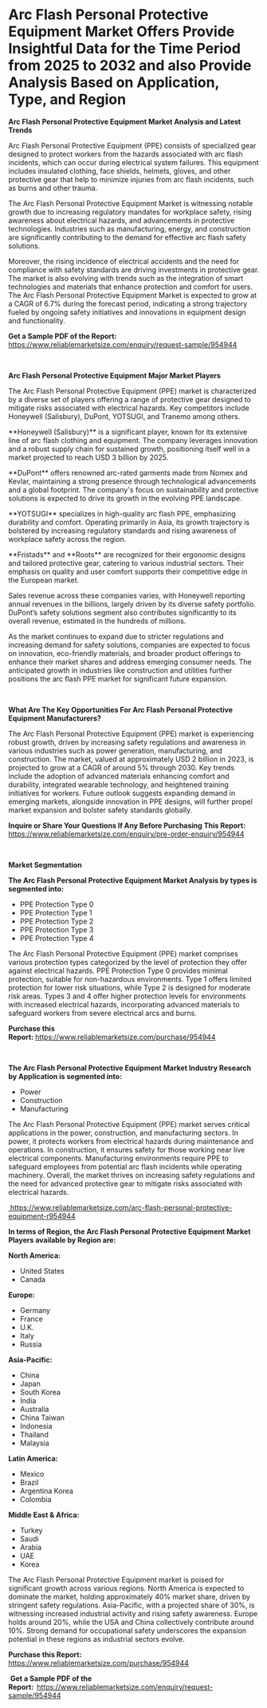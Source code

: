 <p><h1>Arc Flash Personal Protective Equipment Market Offers Provide Insightful Data for the Time Period from 2025 to 2032 and also Provide Analysis Based on Application, Type, and Region</h1></p><p><strong>Arc Flash Personal Protective Equipment Market Analysis and Latest Trends</strong></p>
<p><p>Arc Flash Personal Protective Equipment (PPE) consists of specialized gear designed to protect workers from the hazards associated with arc flash incidents, which can occur during electrical system failures. This equipment includes insulated clothing, face shields, helmets, gloves, and other protective gear that help to minimize injuries from arc flash incidents, such as burns and other trauma.</p><p>The Arc Flash Personal Protective Equipment Market is witnessing notable growth due to increasing regulatory mandates for workplace safety, rising awareness about electrical hazards, and advancements in protective technologies. Industries such as manufacturing, energy, and construction are significantly contributing to the demand for effective arc flash safety solutions. </p><p>Moreover, the rising incidence of electrical accidents and the need for compliance with safety standards are driving investments in protective gear. The market is also evolving with trends such as the integration of smart technologies and materials that enhance protection and comfort for users. The Arc Flash Personal Protective Equipment Market is expected to grow at a CAGR of 6.7% during the forecast period, indicating a strong trajectory fueled by ongoing safety initiatives and innovations in equipment design and functionality.</p></p>
<p><strong>Get a Sample PDF of the Report:&nbsp;</strong> <a href="https://www.reliablemarketsize.com/enquiry/request-sample/954944?utm_campaign=2928&utm_medium=2&utm_source=Github&utm_content=ia&utm_term=18042025&utm_id=arc-flash-personal-protective-equipment">https://www.reliablemarketsize.com/enquiry/request-sample/954944</a></p>
<p>&nbsp;</p>
<p><strong>Arc Flash Personal Protective Equipment Major Market Players</strong></p>
<p><p>The Arc Flash Personal Protective Equipment (PPE) market is characterized by a diverse set of players offering a range of protective gear designed to mitigate risks associated with electrical hazards. Key competitors include Honeywell (Salisbury), DuPont, YOTSUGI, and Tranemo among others.</p><p>**Honeywell (Salisbury)** is a significant player, known for its extensive line of arc flash clothing and equipment. The company leverages innovation and a robust supply chain for sustained growth, positioning itself well in a market projected to reach USD 3 billion by 2025.</p><p>**DuPont** offers renowned arc-rated garments made from Nomex and Kevlar, maintaining a strong presence through technological advancements and a global footprint. The company's focus on sustainability and protective solutions is expected to drive its growth in the evolving PPE landscape.</p><p>**YOTSUGI** specializes in high-quality arc flash PPE, emphasizing durability and comfort. Operating primarily in Asia, its growth trajectory is bolstered by increasing regulatory standards and rising awareness of workplace safety across the region.</p><p>**Fristads** and **Roots** are recognized for their ergonomic designs and tailored protective gear, catering to various industrial sectors. Their emphasis on quality and user comfort supports their competitive edge in the European market.</p><p>Sales revenue across these companies varies, with Honeywell reporting annual revenues in the billions, largely driven by its diverse safety portfolio. DuPont’s safety solutions segment also contributes significantly to its overall revenue, estimated in the hundreds of millions.</p><p>As the market continues to expand due to stricter regulations and increasing demand for safety solutions, companies are expected to focus on innovation, eco-friendly materials, and broader product offerings to enhance their market shares and address emerging consumer needs. The anticipated growth in industries like construction and utilities further positions the arc flash PPE market for significant future expansion.</p></p>
<p>&nbsp;</p>
<p><strong>What Are The Key Opportunities For Arc Flash Personal Protective Equipment Manufacturers?</strong></p>
<p><p>The Arc Flash Personal Protective Equipment (PPE) market is experiencing robust growth, driven by increasing safety regulations and awareness in various industries such as power generation, manufacturing, and construction. The market, valued at approximately USD 2 billion in 2023, is projected to grow at a CAGR of around 5% through 2030. Key trends include the adoption of advanced materials enhancing comfort and durability, integrated wearable technology, and heightened training initiatives for workers. Future outlook suggests expanding demand in emerging markets, alongside innovation in PPE designs, will further propel market expansion and bolster safety standards globally.</p></p>
<p><strong>Inquire or Share Your Questions If Any Before Purchasing This Report:</strong> <a href="https://www.reliablemarketsize.com/enquiry/pre-order-enquiry/954944?utm_campaign=2928&utm_medium=2&utm_source=Github&utm_content=ia&utm_term=18042025&utm_id=arc-flash-personal-protective-equipment">https://www.reliablemarketsize.com/enquiry/pre-order-enquiry/954944</a></p>
<p>&nbsp;</p>
<p><strong>Market Segmentation</strong></p>
<p><strong>The Arc Flash Personal Protective Equipment Market Analysis by types is segmented into:</strong></p>
<p><ul><li>PPE Protection Type 0</li><li>PPE Protection Type 1</li><li>PPE Protection Type 2</li><li>PPE Protection Type 3</li><li>PPE Protection Type 4</li></ul></p>
<p><p>The Arc Flash Personal Protective Equipment (PPE) market comprises various protection types categorized by the level of protection they offer against electrical hazards. PPE Protection Type 0 provides minimal protection, suitable for non-hazardous environments. Type 1 offers limited protection for lower risk situations, while Type 2 is designed for moderate risk areas. Types 3 and 4 offer higher protection levels for environments with increased electrical hazards, incorporating advanced materials to safeguard workers from severe electrical arcs and burns.</p></p>
<p><strong>Purchase this Report:&nbsp;</strong><a href="https://www.reliablemarketsize.com/purchase/954944?utm_campaign=2928&utm_medium=2&utm_source=Github&utm_content=ia&utm_term=18042025&utm_id=arc-flash-personal-protective-equipment">https://www.reliablemarketsize.com/purchase/954944</a></p>
<p>&nbsp;</p>
<p><strong>The Arc Flash Personal Protective Equipment Market Industry Research by Application is segmented into:</strong></p>
<p><ul><li>Power</li><li>Construction</li><li>Manufacturing</li></ul></p>
<p><p>The Arc Flash Personal Protective Equipment (PPE) market serves critical applications in the power, construction, and manufacturing sectors. In power, it protects workers from electrical hazards during maintenance and operations. In construction, it ensures safety for those working near live electrical components. Manufacturing environments require PPE to safeguard employees from potential arc flash incidents while operating machinery. Overall, the market thrives on increasing safety regulations and the need for advanced protective gear to mitigate risks associated with electrical hazards.</p></p>
<p><a href="https://www.reliablemarketsize.com/arc-flash-personal-protective-equipment-r954944?utm_campaign=2928&utm_medium=2&utm_source=Github&utm_content=ia&utm_term=18042025&utm_id=arc-flash-personal-protective-equipment">&nbsp;https://www.reliablemarketsize.com/arc-flash-personal-protective-equipment-r954944</a></p>
<p><strong>In terms of Region, the Arc Flash Personal Protective Equipment Market Players available by Region are:</strong></p>
<p>
    <p> <strong> North America: </strong>
        <ul>
            <li>United States</li>
            <li>Canada</li>
        </ul>
        </p> 
    <p> <strong> Europe: </strong>
        <ul>
            <li>Germany</li>
            <li>France</li>
            <li>U.K.</li>
            <li>Italy</li>
            <li>Russia</li>
        </ul>
        </p> 
    <p> <strong> Asia-Pacific: </strong>
        <ul>
            <li>China</li>
            <li>Japan</li>
            <li>South Korea</li>
            <li>India</li>
            <li>Australia</li>
            <li>China Taiwan</li>
            <li>Indonesia</li>
            <li>Thailand</li>
            <li>Malaysia</li>
        </ul>
        </p> 
    <p> <strong> Latin America: </strong>
        <ul>
            <li>Mexico</li>
            <li>Brazil</li>
            <li>Argentina Korea</li>
            <li>Colombia</li>
        </ul>
        </p> 
    <p> <strong> Middle East & Africa: </strong>
        <ul>
            <li>Turkey</li>
            <li>Saudi</li>
            <li>Arabia</li>
            <li>UAE</li>
            <li>Korea</li>
        </ul>
    </p>
    </p>
<p><p>The Arc Flash Personal Protective Equipment market is poised for significant growth across various regions. North America is expected to dominate the market, holding approximately 40% market share, driven by stringent safety regulations. Asia-Pacific, with a projected share of 30%, is witnessing increased industrial activity and rising safety awareness. Europe holds around 20%, while the USA and China collectively contribute around 10%. Strong demand for occupational safety underscores the expansion potential in these regions as industrial sectors evolve.</p></p>
<p><strong>Purchase this Report: </strong><a href="https://www.reliablemarketsize.com/purchase/954944?utm_campaign=2928&utm_medium=2&utm_source=Github&utm_content=ia&utm_term=18042025&utm_id=arc-flash-personal-protective-equipment">https://www.reliablemarketsize.com/purchase/954944</a></p>
<p>&nbsp;<strong>Get a Sample PDF of the Report:&nbsp;&nbsp;</strong><a href="https://www.reliablemarketsize.com/enquiry/request-sample/954944?utm_campaign=2928&utm_medium=2&utm_source=Github&utm_content=ia&utm_term=18042025&utm_id=arc-flash-personal-protective-equipment">https://www.reliablemarketsize.com/enquiry/request-sample/954944</a></p>
<p><strong></strong></p>
<p><p></p><p></p><p></p></p>